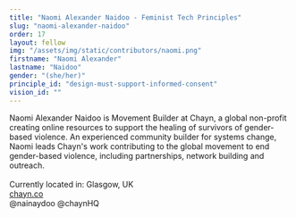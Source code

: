 ```yaml
---
title: "Naomi Alexander Naidoo - Feminist Tech Principles"
slug: "naomi-alexander-naidoo"
order: 17
layout: fellow
img: "/assets/img/static/contributors/naomi.png"
firstname: "Naomi Alexander"
lastname: "Naidoo"
gender: "(she/her)"
principle_id: "design-must-support-informed-consent"
vision_id: ""
---
```


Naomi Alexander Naidoo is Movement Builder at Chayn, a global non-profit creating online resources to support the healing of survivors of gender-based violence. An experienced community builder for systems change, Naomi leads Chayn's work contributing to the global movement to end gender-based violence, including partnerships, network building and outreach.<br>
<br>
Currently located in: Glasgow, UK <br>
[chayn.co](https://www.chayn.co/) <br>
@nainaydoo @chaynHQ
 

